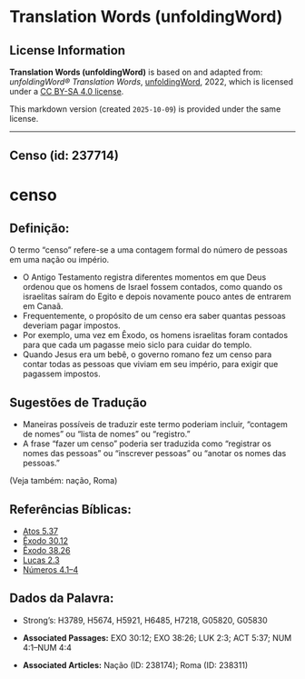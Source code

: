 # Translation Words (unfoldingWord)

## License Information

**Translation Words (unfoldingWord)** is based on and adapted from: _unfoldingWord® Translation Words_, [unfoldingWord](https://unfoldingword.org/utw), 2022, which is licensed under a [CC BY-SA 4.0 license](https://creativecommons.org/licenses/by-sa/4.0/legalcode.en).

This markdown version (created `2025-10-09`) is provided under the same license.



--------------------------------

## Censo (id: 237714)

censo
=====

Definição:
----------

O termo “censo” refere\-se a uma contagem formal do número de pessoas em uma nação ou império.

* O Antigo Testamento registra diferentes momentos em que Deus ordenou que os homens de Israel fossem contados, como quando os israelitas saíram do Egito e depois novamente pouco antes de entrarem em Canaã.
* Frequentemente, o propósito de um censo era saber quantas pessoas deveriam pagar impostos.
* Por exemplo, uma vez em Êxodo, os homens israelitas foram contados para que cada um pagasse meio siclo para cuidar do templo.
* Quando Jesus era um bebê, o governo romano fez um censo para contar todas as pessoas que viviam em seu império, para exigir que pagassem impostos.

Sugestões de Tradução
---------------------

* Maneiras possíveis de traduzir este termo poderiam incluir, “contagem de nomes” ou “lista de nomes” ou “registro.”
* A frase “fazer um censo” poderia ser traduzida como “registrar os nomes das pessoas” ou “inscrever pessoas” ou “anotar os nomes das pessoas.”

(Veja também: nação, Roma)

Referências Bíblicas:
---------------------

* [Atos 5\.37](https://ref.ly/Acts5:37)
* [Êxodo 30\.12](https://ref.ly/Exod30:12)
* [Êxodo 38\.26](https://ref.ly/Exod38:26)
* [Lucas 2\.3](https://ref.ly/Luke2:3)
* [Números 4\.1–4](https://ref.ly/Num4:1-Num4:4)

Dados da Palavra:
-----------------

* Strong’s: H3789, H5674, H5921, H6485, H7218, G05820, G05830

* **Associated Passages:** EXO 30:12; EXO 38:26; LUK 2:3; ACT 5:37; NUM 4:1–NUM 4:4
* **Associated Articles:** Nação (ID: 238174); Roma (ID: 238311)

